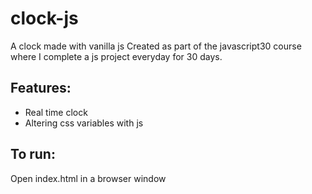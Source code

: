 # clock-js
A clock made with vanilla js
Created as part of the javascript30 course where I complete a js project everyday for 30 days.

## Features:
* Real time clock
* Altering css variables with js

## To run:
Open index.html in a browser window
